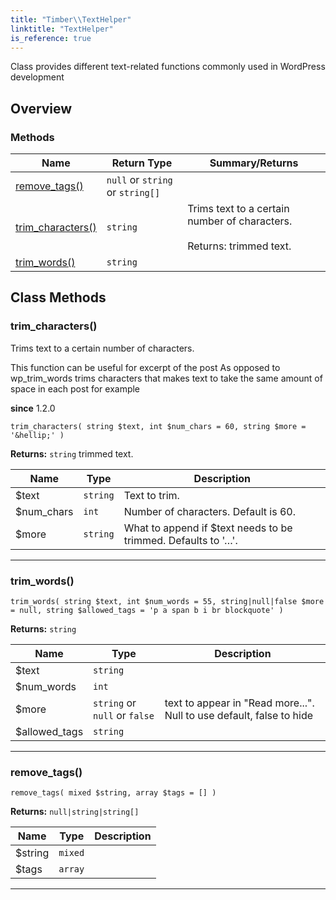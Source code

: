 ```yaml
---
title: "Timber\\​TextHelper"
linktitle: "TextHelper"
is_reference: true
---
```


Class provides different text-related functions commonly used in WordPress development

<!--more-->

## Overview

### Methods

<div class="table-methods">

| Name | Return Type | Summary/Returns |
| --- | --- | --- |
| <span class="method-name">[remove_tags()](#remove_tags)</span> | <span class="method-type">`null` or `string` or `string[]`</span> | <span class="method-description"></span> |
| <span class="method-name">[trim_characters()](#trim_characters)</span> | <span class="method-type">`string`</span> | <span class="method-description">Trims text to a certain number of characters.<br><br><span class="method-return"><span class="method-return-label">Returns:</span> trimmed text.</span></span> |
| <span class="method-name">[trim_words()](#trim_words)</span> | <span class="method-type">`string`</span> | <span class="method-description"></span> |

</div>


## Class Methods

### trim\_characters()

Trims text to a certain number of characters.

This function can be useful for excerpt of the post
As opposed to wp_trim_words trims characters that makes text to
take the same amount of space in each post for example

**since** 1.2.0

`trim_characters( string $text, int $num_chars = 60, string $more = '&hellip;' )`

**Returns:** `string` trimmed text.

| Name | Type | Description |
| --- | --- | --- |
| $text | `string` | Text to trim. |
| $num_chars | `int` | Number of characters. Default is 60. |
| $more | `string` | What to append if $text needs to be trimmed. Defaults to '&hellip;'. |

---

### trim\_words()

`trim_words( string $text, int $num_words = 55, string|null|false $more = null, string $allowed_tags = 'p a span b i br blockquote' )`

**Returns:** `string` 

| Name | Type | Description |
| --- | --- | --- |
| $text | `string` |  |
| $num_words | `int` |  |
| $more | `string` or `null` or `false` | text to appear in "Read more...". Null to use default, false to hide |
| $allowed_tags | `string` |  |

---

### remove\_tags()

`remove_tags( mixed $string, array $tags = [] )`

**Returns:** `null|string|string[]` 

| Name | Type | Description |
| --- | --- | --- |
| $string | `mixed` |  |
| $tags | `array` |  |

---

